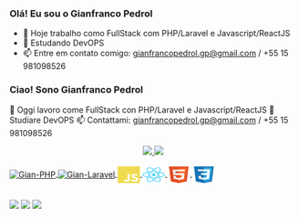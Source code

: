 ### Olá! Eu sou o Gianfranco Pedrol


- 🔭 Hoje trabalho como FullStack com PHP/Laravel e Javascript/ReactJS
- 🌱 Estudando DevOPS 
- 📫 Entre em contato comigo: gianfrancopedrol.gp@gmail.com / +55 15 981098526

### Ciao! Sono Gianfranco Pedrol
🔭 Oggi lavoro come FullStack con PHP/Laravel e Javascript/ReactJS
🌱 Studiare DevOPS
📫 Contattami: gianfrancopedrol.gp@gmail.com / +55 15 981098526


<div align="center">
  <a href="https://github.com/gianpedrol">
  <img height="180em" src="https://github-readme-stats.vercel.app/api?username=gianpedrol&show_icons=true&theme=dracula&include_all_commits=true&count_private=true"/>
  <img height="180em" src="https://github-readme-stats.vercel.app/api/top-langs/?username=gianpedrol&layout=compact&langs_count=7&theme=dracula"/>
</div>

<div style="display: inline_block"><br>
  <img align="center" alt="Gian-PHP" height="30" width="40" src="https://cdn.jsdelivr.net/gh/devicons/devicon/icons/php/php-plain.svg">
  <img align="center" alt="Gian-Laravel" height="30" width="40" src="https://cdn.jsdelivr.net/gh/devicons/devicon/icons/laravel/laravel-plain.svg">
  <img align="center" alt="Gian-Js" height="30" width="40" src="https://raw.githubusercontent.com/devicons/devicon/master/icons/javascript/javascript-plain.svg">
   <img align="center" alt="Gian-React" height="30" width="40" src="https://raw.githubusercontent.com/devicons/devicon/master/icons/react/react-original.svg">
  <img align="center" alt="Gian-HTML" height="30" width="40" src="https://raw.githubusercontent.com/devicons/devicon/master/icons/html5/html5-original.svg">
  <img align="center" alt="Gian-CSS" height="30" width="40" src="https://raw.githubusercontent.com/devicons/devicon/master/icons/css3/css3-original.svg">
</div>

##

<div>
  <a href="https://instagram.com/gianfranco.dev" target="_blank"><img src="https://img.shields.io/badge/-Instagram-%23E4405F?style=for-the-badge&logo=instagram&logoColor=white" target="_blank"></a>
  <a href = "mailto:gianfrancopedrol.gp@gmail.com"><img src="https://img.shields.io/badge/-Gmail-%23333?style=for-the-badge&logo=gmail&logoColor=white" target="_blank"></a>
  <a href="https://www.linkedin.com/in/gianfrancopedrol/" target="_blank"><img src="https://img.shields.io/badge/-LinkedIn-%230077B5?style=for-the-badge&logo=linkedin&logoColor=white" target="_blank"></a> 
</div>
